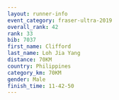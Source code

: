 ```yaml
---
layout: runner-info 
event_category: fraser-ultra-2019 
overall_rank: 42
rank: 33
bib: 7037
first_name: Clifford
last_name: Loh Jia Yang
distance: 70KM
country: Philippines
category_km: 70KM
gender: Male
finish_time: 11-42-50
---
```

